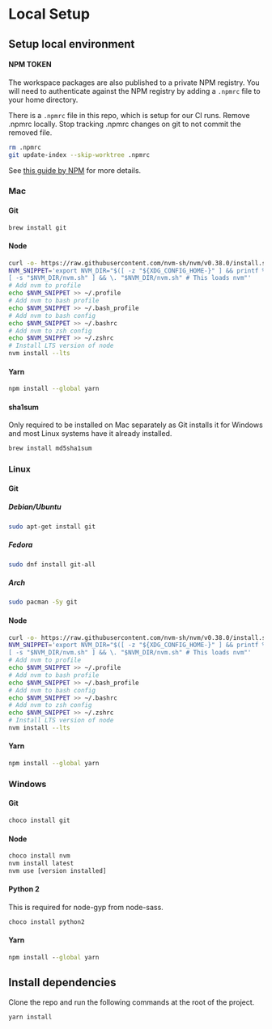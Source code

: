 # Local Setup

## Setup local environment

#### NPM TOKEN

The workspace packages are also published to a private NPM registry.
You will need to authenticate against the NPM registry by adding a `.npmrc` file to your home directory.

There is a `.npmrc` file in this repo, which is setup for our CI runs. Remove .npmrc locally. Stop tracking .npmrc changes on git to not commit the removed file.

```bash
rm .npmrc
git update-index --skip-worktree .npmrc
```

See [this guide by NPM](https://blog.npmjs.org/post/118393368555/deploying-with-npm-private-modules) for more details.

### Mac

#### Git

```bash
brew install git
```

#### Node

```bash
curl -o- https://raw.githubusercontent.com/nvm-sh/nvm/v0.38.0/install.sh | bash
NVM_SNIPPET='export NVM_DIR="$([ -z "${XDG_CONFIG_HOME-}" ] && printf %s "${HOME}/.nvm" || printf %s "${XDG_CONFIG_HOME}/nvm")"
[ -s "$NVM_DIR/nvm.sh" ] && \. "$NVM_DIR/nvm.sh" # This loads nvm"'
# Add nvm to profile
echo $NVM_SNIPPET >> ~/.profile
# Add nvm to bash profile
echo $NVM_SNIPPET >> ~/.bash_profile
# Add nvm to bash config
echo $NVM_SNIPPET >> ~/.bashrc
# Add nvm to zsh config
echo $NVM_SNIPPET >> ~/.zshrc
# Install LTS version of node
nvm install --lts
```

#### Yarn

```bash
npm install --global yarn
```

#### sha1sum

Only required to be installed on Mac separately as Git installs it for Windows and most Linux systems have it already installed.

```bash
brew install md5sha1sum
```

### Linux

#### Git

##### Debian/Ubuntu

```bash
sudo apt-get install git
```

##### Fedora

```bash
sudo dnf install git-all
```

##### Arch

```bash
sudo pacman -Sy git
```

#### Node

```bash
curl -o- https://raw.githubusercontent.com/nvm-sh/nvm/v0.38.0/install.sh | bash
NVM_SNIPPET='export NVM_DIR="$([ -z "${XDG_CONFIG_HOME-}" ] && printf %s "${HOME}/.nvm" || printf %s "${XDG_CONFIG_HOME}/nvm")"
[ -s "$NVM_DIR/nvm.sh" ] && \. "$NVM_DIR/nvm.sh" # This loads nvm"'
# Add nvm to profile
echo $NVM_SNIPPET >> ~/.profile
# Add nvm to bash profile
echo $NVM_SNIPPET >> ~/.bash_profile
# Add nvm to bash config
echo $NVM_SNIPPET >> ~/.bashrc
# Add nvm to zsh config
echo $NVM_SNIPPET >> ~/.zshrc
# Install LTS version of node
nvm install --lts
```

#### Yarn

```bash
npm install --global yarn
```

### Windows

#### Git

```cmd
choco install git
```

#### Node

```cmd
choco install nvm
nvm install latest
nvm use [version installed]
```

#### Python 2

This is required for node-gyp from node-sass.

```cmd
choco install python2
```

#### Yarn

```cmd
npm install --global yarn
```

## Install dependencies

Clone the repo and run the following commands at the root of the project.

```shell
yarn install
```
